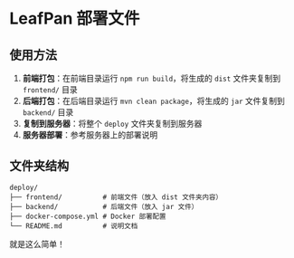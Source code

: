 # LeafPan 部署文件

## 使用方法

1. **前端打包**：在前端目录运行 `npm run build`，将生成的 `dist` 文件夹复制到 `frontend/` 目录
2. **后端打包**：在后端目录运行 `mvn clean package`，将生成的 `jar` 文件复制到 `backend/` 目录
3. **复制到服务器**：将整个 `deploy` 文件夹复制到服务器
4. **服务器部署**：参考服务器上的部署说明

## 文件夹结构

```
deploy/
├── frontend/          # 前端文件（放入 dist 文件夹内容）
├── backend/           # 后端文件（放入 jar 文件）
├── docker-compose.yml # Docker 部署配置
└── README.md          # 说明文档
```

就是这么简单！